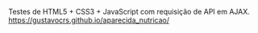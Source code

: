 Testes de HTML5 + CSS3 + JavaScript com requisição de API em AJAX.
https://gustavocrs.github.io/aparecida_nutricao/
